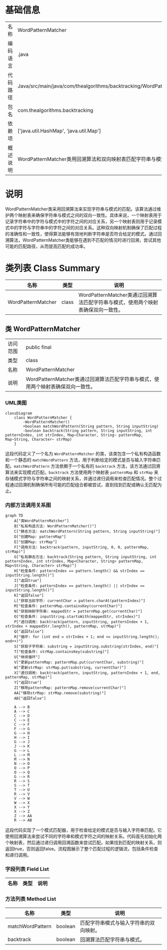 # 基础信息

|      |      |
|------|------|
| 名称 | WordPatternMatcher |
| 编码语言 | .java |
| 代码路径 | Java/src/main/java/com/thealgorithms/backtracking/WordPatternMatcher.java |
| 包名 | com.thealgorithms.backtracking |
| 依赖项 | ['java.util.HashMap', 'java.util.Map'] |
| 概述说明 | WordPatternMatcher类用回溯算法和双向映射表匹配字符串与模式。 |

# 说明

WordPatternMatcher类采用回溯算法来实现字符串与模式的匹配。该算法通过维护两个映射表来确保字符串与模式之间的双向一致性。具体来说，一个映射表用于记录字符串中的字符与模式中的字符之间的对应关系，另一个映射表则用于记录模式中的字符与字符串中的字符之间的对应关系。这种双向映射机制确保了匹配过程的准确性和一致性，使得算法能够有效地判断字符串是否符合给定的模式。通过回溯算法，WordPatternMatcher类能够在遇到不匹配的情况时进行回溯，尝试其他可能的匹配路径，从而提高匹配的成功率。

# 类列表 Class Summary

| 名称   | 类型  | 说明 |
|-------|------|-------------|
| WordPatternMatcher | class | WordPatternMatcher类通过回溯算法匹配字符串与模式，使用两个映射表确保双向一致性。 |



## 类 WordPatternMatcher

|      |      |
|------|------|
| 访问范围 | public final |
| 类型 | class |
| 名称 | WordPatternMatcher |
| 说明 | WordPatternMatcher类通过回溯算法匹配字符串与模式，使用两个映射表确保双向一致性。 |


### UML类图

```mermaid
classDiagram
    class WordPatternMatcher {
        -WordPatternMatcher()
        +boolean matchWordPattern(String pattern, String inputString)
        -boolean backtrack(String pattern, String inputString, int patternIndex, int strIndex, Map~Character, String~ patternMap, Map~String, Character~ strMap)
    }
```

这段代码定义了一个名为 `WordPatternMatcher` 的类，该类包含一个私有构造函数和一个静态的 `matchWordPattern` 方法，用于判断给定的模式是否与输入字符串匹配。`matchWordPattern` 方法依赖于一个私有的 `backtrack` 方法，该方法通过回溯算法来实现模式匹配。`backtrack` 方法使用两个映射表 `patternMap` 和 `strMap` 来存储模式字符与字符串之间的映射关系，并通过递归调用来检查匹配情况。整个过程通过回溯机制确保所有可能的匹配组合都被尝试，直到找到匹配或确认无匹配为止。


### 内部方法调用关系图

```mermaid
graph TD
    A["类WordPatternMatcher"]
    B["私有构造方法: WordPatternMatcher()"]
    C["静态方法: matchWordPattern(String pattern, String inputString)"]
    D["创建Map: patternMap"]
    E["创建Map: strMap"]
    F["调用方法: backtrack(pattern, inputString, 0, 0, patternMap, strMap)"]
    G["私有静态方法: backtrack(String pattern, String inputString, int patternIndex, int strIndex, Map<Character, String> patternMap, Map<String, Character> strMap)"]
    H["检查条件: patternIndex == pattern.length() && strIndex == inputString.length()"]
    I["返回true"]
    J["检查条件: patternIndex == pattern.length() || strIndex == inputString.length()"]
    K["返回false"]
    L["获取当前字符: currentChar = pattern.charAt(patternIndex)"]
    M["检查条件: patternMap.containsKey(currentChar)"]
    N["获取映射字符串: mappedStr = patternMap.get(currentChar)"]
    O["检查条件: inputString.startsWith(mappedStr, strIndex)"]
    P["递归调用: backtrack(pattern, inputString, patternIndex + 1, strIndex + mappedStr.length(), patternMap, strMap)"]
    Q["返回false"]
    R["循环: for (int end = strIndex + 1; end <= inputString.length(); end++)"]
    S["获取子字符串: substring = inputString.substring(strIndex, end)"]
    T["检查条件: strMap.containsKey(substring)"]
    U["继续循环"]
    V["更新patternMap: patternMap.put(currentChar, substring)"]
    W["更新strMap: strMap.put(substring, currentChar)"]
    X["递归调用: backtrack(pattern, inputString, patternIndex + 1, end, patternMap, strMap)"]
    Y["返回true"]
    Z["移除patternMap: patternMap.remove(currentChar)"]
    AA["移除strMap: strMap.remove(substring)"]
    AB["返回false"]

    A --> B
    A --> C
    C --> D
    C --> E
    C --> F
    F --> G
    G --> H
    H --> I
    G --> J
    J --> K
    G --> L
    L --> M
    M --> N
    N --> O
    O --> P
    O --> Q
    G --> R
    R --> S
    S --> T
    T --> U
    R --> V
    V --> W
    W --> X
    X --> Y
    X --> Z
    Z --> AA
    R --> AB
```

这段代码实现了一个模式匹配器，用于检查给定的模式是否与输入字符串匹配。它使用回溯算法来尝试不同的字符串和模式字符之间的映射关系。代码首先初始化两个映射表，然后通过递归调用回溯函数来尝试匹配。如果找到匹配的映射关系，则返回true，否则返回false。流程图展示了整个匹配过程的逻辑流，包括条件检查和递归调用。

### 字段列表 Field List

| 名称  | 类型  | 说明 |
|-------|-------|------|

### 方法列表 Method List

| 名称  | 类型  | 说明 |
|-------|-------|------|
| matchWordPattern | boolean | 匹配字符串模式与输入字符串的双向映射。 |
| backtrack | boolean | 回溯算法匹配字符串与模式。 |




